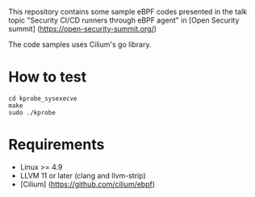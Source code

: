 This repository contains some sample eBPF codes presented in the talk topic "Security CI/CD runners through eBPF agent" in [Open Security summit] (https://open-security-summit.org/)

The code samples uses Cilium's go library.

# How to test 
```
cd kprobe_sysexecve
make 
sudo ./kprobe
```

# Requirements 
- Linux >= 4.9
- LLVM 11 or later (clang and llvm-strip)
- [Cilium] (https://github.com/cilium/ebpf)
